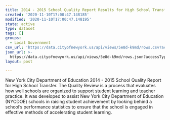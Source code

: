 ```yaml
---
title: 2014 - 2015 School Quality Report Results for High School Transfer
created: '2020-11-10T17:00:47.148185'
modified: '2020-11-10T17:00:47.148195'
state: active
type: dataset
tags: []
groups:
  - Local Government
csv_url: 'https://data.cityofnewyork.us/api/views/5e8d-k9md/rows.csv?accessType=DOWNLOAD'
json_url: >-
  https://data.cityofnewyork.us/api/views/5e8d-k9md/rows.json?accessType=DOWNLOAD
layout: post

---
```

New York City Department of Education 2014 - 2015 School Quality Report for High School Transfer.
The Quality Review is a process that evaluates how well schools are organized to support student learning and teacher practice. It was developed to assist New York City Department of Education (NYCDOE) schools in raising student achievement by looking behind a school’s performance statistics to ensure that the school is engaged in effective methods of accelerating student learning.
